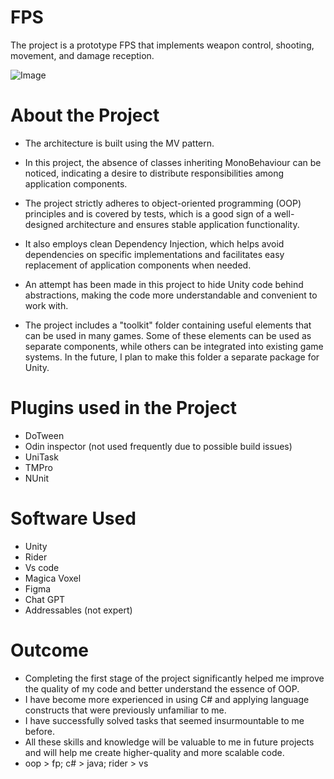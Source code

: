 # FPS
The project is a prototype FPS that implements weapon control, shooting, movement, and damage reception.

![Image](https://github.com/xXdatelXx/FPS/blob/main/Assets/Art/Sprites/Screenshots/Screenshot.png)

# About the Project
 - The architecture is built using the MV pattern.

 - In this project, the absence of classes inheriting MonoBehaviour can be noticed, indicating a desire to distribute responsibilities among application components.

 - The project strictly adheres to object-oriented programming (OOP) principles and is covered by tests, which is a good sign of a well-designed architecture and ensures stable application functionality.

 - It also employs clean Dependency Injection, which helps avoid dependencies on specific implementations and facilitates easy replacement of application components when needed.

 - An attempt has been made in this project to hide Unity code behind abstractions, making the code more understandable and convenient to work with.

 - The project includes a "toolkit" folder containing useful elements that can be used in many games. Some of these elements can be used as separate components, while others can be integrated into existing game systems. In the future, I plan to make this folder a separate package for Unity.

# Plugins used in the Project
 - DoTween
 - Odin inspector (not used frequently due to possible build issues)
 - UniTask
 - TMPro
 - NUnit

# Software Used
 - Unity
 - Rider
 - Vs code
 - Magica Voxel
 - Figma
 - Chat GPT
 - Addressables (not expert)

# Outcome 
 - Completing the first stage of the project significantly helped me improve the quality of my code and better understand the essence of OOP.
 - I have become more experienced in using C# and applying language constructs that were previously unfamiliar to me.
 - I have successfully solved tasks that seemed insurmountable to me before. 
 - All these skills and knowledge will be valuable to me in future projects and will help me create higher-quality and more scalable code.
 - oop > fp; c# > java; rider > vs
